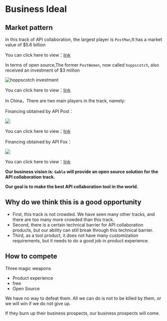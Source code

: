 # Business Ideal

## Market pattern

In this track of API collaboration, the largest player is  `PostMan`,It has a market value of $5.6 billion

You can click here to view：[link](https://zhuanlan.zhihu.com/p/483788526)

In terms of open source,The former `PostWomen`, now called `hoppscotch`, also received an investment of $3 million

![hoppscotch investment](https://s3.bmp.ovh/imgs/2022/09/01/b477fee4f376052f.png)

You can click here to view：[link](https://github.com/liyasthomas)

In China，There are two main players in the track, namely:

Financing obtained by API Post：

![](https://s3.bmp.ovh/imgs/2022/09/01/3ba942016fa32aa4.png)


You can click here to view：[link](https://new.qq.com/rain/a/20211201A02O8600)


Financing obtained by API Fox：

![](https://s3.bmp.ovh/imgs/2022/09/01/a65a24a91f87d975.png)


You can click here to view：[link](https://new.qq.com/rain/a/20220105A030CF00)

**Our business vision is: `Gable` will provide an open source solution for the API collaboration track.**

**Our goal is to make the best API collaboration tool in the world.**

## Why do we think this is a good opportunity

- First, this track is not crowded. We have seen many other tracks, and there are too many more crowded than this track.
- Second, there is a certain technical barrier for API collaboration products, but our ability can still break through this technical barrier.
- Third, as a tool product, it does not have many customization requirements, but it needs to do a good job in product experience.

## How to compete

Three magic weapons

- Product experience
- free
- Open Source

We have no way to defeat them. All we can do is not to be killed by them, or we will win if we do not give up.

If they burn up their business prospects, our business prospects will come.
